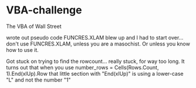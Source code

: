 # VBA-challenge
The VBA of Wall Street


wrote out pseudo code
FUNCRES.XLAM blew up and I had to start over... don't use FUNCRES.XLAM, unless you are a masochist.  Or unless you know how to use it.

Got stuck on trying to find the rowcount... really stuck, for way too long.  It turns out that when you use
number_rows = Cells(Rows.Count, 1).End(xlUp).Row
that little section with "End(xlUp)" is using a lower-case "L" and not the number "1" 
